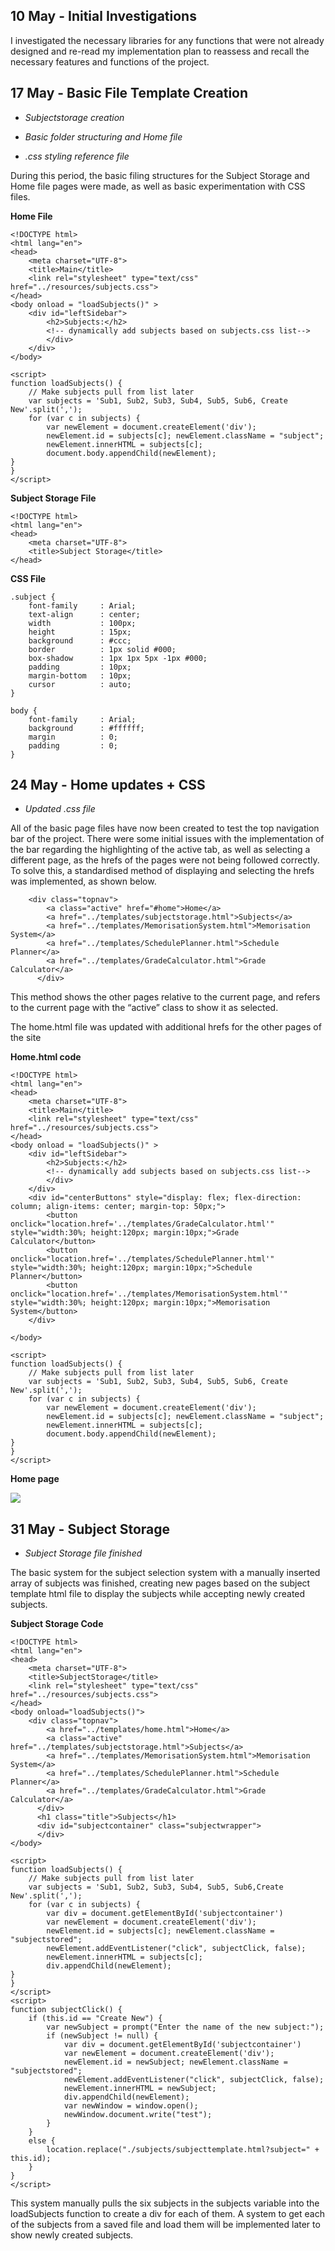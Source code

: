 ## 10 May - Initial Investigations<a id="10-may---initial-investigations"></a>

I investigated the necessary libraries for any functions that were not already designed and re-read my implementation plan to reassess and recall the necessary features and functions of the project.


## 17 May - Basic File Template Creation<a id="17-may---basic-file-template-creation"></a>

- _Subjectstorage creation_

- _Basic folder structuring and Home file_

- _.css styling reference file_

During this period, the basic filing structures for the Subject Storage and Home file pages were made, as well as basic experimentation with CSS files.

**Home File**

    <!DOCTYPE html>
    <html lang="en">
    <head>
        <meta charset="UTF-8">
        <title>Main</title>
        <link rel="stylesheet" type="text/css" href="../resources/subjects.css">
    </head>
    <body onload = "loadSubjects()" >
        <div id="leftSidebar">
            <h2>Subjects:</h2>
            <!-- dynamically add subjects based on subjects.css list-->
            </div>
        </div>
    </body>

<!---->

    <script>
    function loadSubjects() {
        // Make subjects pull from list later
        var subjects = 'Sub1, Sub2, Sub3, Sub4, Sub5, Sub6, Create New'.split(',');
        for (var c in subjects) {
            var newElement = document.createElement('div');
            newElement.id = subjects[c]; newElement.className = "subject";
            newElement.innerHTML = subjects[c];
            document.body.appendChild(newElement);
    }
    }
    </script>

**Subject Storage File**

    <!DOCTYPE html>
    <html lang="en">
    <head>
        <meta charset="UTF-8">
        <title>Subject Storage</title>
    </head>

**CSS File**

    .subject {
        font-family     : Arial;
        text-align      : center;
        width           : 100px;
        height          : 15px;
        background      : #ccc;
        border          : 1px solid #000;
        box-shadow      : 1px 1px 5px -1px #000;
        padding         : 10px;
        margin-bottom   : 10px;
        cursor          : auto;
    }

<!---->

    body {
        font-family     : Arial;
        background      : #ffffff;
        margin          : 0;
        padding         : 0;
    }


## 24 May - Home updates + CSS<a id="24-may---home-updates--css"></a>

- _Updated .css file_

All of the basic page files have now been created to test the top navigation bar of the project. There were some initial issues with the implementation of the bar regarding the highlighting of the active tab, as well as selecting a different page, as the hrefs of the pages were not being followed correctly. To solve this, a standardised method of displaying and selecting the hrefs was implemented, as shown below.

        <div class="topnav">
            <a class="active" href="#home">Home</a>
            <a href="../templates/subjectstorage.html">Subjects</a>
            <a href="../templates/MemorisationSystem.html">Memorisation System</a>
            <a href="../templates/SchedulePlanner.html">Schedule Planner</a>
            <a href="../templates/GradeCalculator.html">Grade Calculator</a>
          </div>

This method shows the other pages relative to the current page, and refers to the current page with the “active” class to show it as selected. 

The home.html file was updated with additional hrefs for the other pages of the site

**Home.html code**

    <!DOCTYPE html>
    <html lang="en">
    <head>
        <meta charset="UTF-8">
        <title>Main</title>
        <link rel="stylesheet" type="text/css" href="../resources/subjects.css">
    </head>
    <body onload = "loadSubjects()" >
        <div id="leftSidebar">
            <h2>Subjects:</h2>
            <!-- dynamically add subjects based on subjects.css list-->
            </div>
        </div>
        <div id="centerButtons" style="display: flex; flex-direction: column; align-items: center; margin-top: 50px;">
            <button onclick="location.href='../templates/GradeCalculator.html'" style="width:30%; height:120px; margin:10px;">Grade Calculator</button>
            <button onclick="location.href='../templates/SchedulePlanner.html'" style="width:30%; height:120px; margin:10px;">Schedule Planner</button>
            <button onclick="location.href='../templates/MemorisationSystem.html'" style="width:30%; height:120px; margin:10px;">Memorisation System</button>
        </div>

<!---->

    </body>

<!---->

    <script>
    function loadSubjects() {
        // Make subjects pull from list later
        var subjects = 'Sub1, Sub2, Sub3, Sub4, Sub5, Sub6, Create New'.split(',');
        for (var c in subjects) {
            var newElement = document.createElement('div');
            newElement.id = subjects[c]; newElement.className = "subject";
            newElement.innerHTML = subjects[c];
            document.body.appendChild(newElement);
    }
    }
    </script>

**Home page**

![](https://lh7-us.googleusercontent.com/docsz/AD_4nXeW-AVegIza2gLgdy7kRHbzi16b8ZKNMv_CeC6w1fQLducFmpHt-OzeKjW4Dhzl_kpKqS5niSIhC6zoWLQLAL_YD7loLalawm1JGwmYLnSnhEg1-zEIow5myLr9QOY84oaM5XMY-78AFhnbokheuMXmSis7?key=gN0_xdxwyMMxbxbHXeBexA)


## 31 May - Subject Storage<a id="31-may---subject-storage"></a>

- _Subject Storage file finished_

The basic system for the subject selection system with a manually inserted array of subjects was finished, creating new pages based on the subject template html file to display the subjects while accepting newly created subjects.

**Subject Storage Code**

    <!DOCTYPE html>
    <html lang="en">
    <head>
        <meta charset="UTF-8">
        <title>SubjectStorage</title>
        <link rel="stylesheet" type="text/css" href="../resources/subjects.css">
    </head>
    <body onload="loadSubjects()">
        <div class="topnav">
            <a href="../templates/home.html">Home</a>
            <a class="active" href="../templates/subjectstorage.html">Subjects</a>
            <a href="../templates/MemorisationSystem.html">Memorisation System</a>
            <a href="../templates/SchedulePlanner.html">Schedule Planner</a>
            <a href="../templates/GradeCalculator.html">Grade Calculator</a>
          </div>
          <h1 class="title">Subjects</h1>
          <div id="subjectcontainer" class="subjectwrapper">
          </div>
    </body>

<!---->

    <script>
    function loadSubjects() {
        // Make subjects pull from list later
        var subjects = 'Sub1, Sub2, Sub3, Sub4, Sub5, Sub6,Create New'.split(',');
        for (var c in subjects) {
            var div = document.getElementById('subjectcontainer')
            var newElement = document.createElement('div');
            newElement.id = subjects[c]; newElement.className = "subjectstored";
            newElement.addEventListener("click", subjectClick, false);
            newElement.innerHTML = subjects[c];
            div.appendChild(newElement);
    }
    }
    </script>
    <script>
    function subjectClick() {
        if (this.id == "Create New") {
            var newSubject = prompt("Enter the name of the new subject:");
            if (newSubject != null) {
                var div = document.getElementById('subjectcontainer')
                var newElement = document.createElement('div');
                newElement.id = newSubject; newElement.className = "subjectstored";
                newElement.addEventListener("click", subjectClick, false);
                newElement.innerHTML = newSubject;
                div.appendChild(newElement);
                var newWindow = window.open();
                newWindow.document.write("test");
            }
        }
        else {
            location.replace("./subjects/subjecttemplate.html?subject=" + this.id);
        }
    }
    </script>

This system manually pulls the six subjects in the subjects variable into the loadSubjects function to create a div for each of them. A system to get each of the subjects from a saved file and load them will be implemented later to show newly created subjects.

\
\
\
\
\
\
\
\
\
\
\
\
\
\
\
\
\
\
\
\
\
\
\
\
\
\
\
\
\
\



## 6 June - Schedule Planner and Subject Storage<a id="6-june---schedule-planner-and-subject-storage"></a>

Added basic template versions of all planned pages to test the top sidebar as a way to select different pages.

- _Schedule Planner_

The subject storage file was reworked to implement file loading to import subjects. This included implementing a number of functions to split down the file and get the arrays created from its’ data, split by the commas in the arrays.

**Subject Storage Final Version**

    <!DOCTYPE html>
    <html lang="en">
    <head>
        <meta charset="UTF-8">
        <title>SubjectStorage</title>
        <link rel="stylesheet" type="text/css" href="../resources/subjects.css">
        <script src="../javascript/main.js"></script>
    </head>
    <body onload="loadSubjects()">
        <div class="topnav">
            <a href="../templates/home.html">Home</a>
            <a class="active" href="../templates/subjectstorage.html">Subjects</a>
            <a href="../templates/MemorisationSystem.html">Memorisation System</a>
            <a href="../templates/SchedulePlanner.html">Schedule Planner</a>
            <a href="../templates/GradeCalculator.html">Grade Calculator</a>
          </div>
          <h1 class="title">Subjects</h1>
          <label for="TasksInput" class="btn loadbtn" style="margin-left:39%"">Load subjects from Subjectgrades file</label>
          <input id="TasksInput" style="visibility:hidden;" type="file" onchange='openTasksFile(event)'>
          <div id="subjectcontainer" class="subjectwrapper">
          </div>
    </body>

<!---->

    <script>
        const openTasksFile = (e) => {
            e.target.files[0].text().then((t) => {
                const outcome = t.split(/\r?\n/);
                console.log("File content:", outcome);
                const dataLines = outcome.slice(1);
                [group1, group2, group3] = splitAndGroupArrays(dataLines);
                console.log("Subjects Found:", group1);
                group1 = uniq(group1);
                console.log("Unique Subjects Found:", group1);
                group1.push("Create New");
                group1.forEach(subject => {
                    var div = document.getElementById('subjectcontainer')
                    var newElement = document.createElement('div');
                    newElement.id = subject; newElement.className = "subjectstored";
                    newElement.addEventListener("click", subjectClick, false);
                    newElement.innerHTML = subject;
                    div.appendChild(newElement);
                });

<!---->

            });
        };
        function splitAndGroupArrays(arrays) {
            let group1 = [];
            let group2 = [];
            let group3 = [];

<!---->

            arrays.forEach(array => {
                let sections = array.split(',');
                if (sections.length === 3) {
                    group1.push(sections[0].trim());
                    group2.push(sections[1].trim());
                    group3.push(sections[2].trim());
                } else {
                    console.warn("Error", array);
                }
            });
            return [group1, group2, group3];
        }
    </script>

![](https://lh7-us.googleusercontent.com/docsz/AD_4nXdGmu2-y2foTtRQYpTk9mO8e0U272cpxl8Ab100cZs-pbPX_bFaYEwAByXpLh97ZVPfyp2xwsaZ1nQ_DhtbvVnOi9sTFgSvRv6hU4HWOp8-QBQRkY-1t5QHAo0_JTIo3mg4a3zZqY4KUqCemsW7eyzx86k?key=gN0_xdxwyMMxbxbHXeBexA)

While creating the file reading method, it was discovered that files cannot be written to in a Javascript environment without a backend server for security reasons, causing any newly created files to be required to be locally stored.

I looked into the implementation of the schedule planner file, and assessing the different options to create the calendar and tasks menu. After looking between various libraries, the one that I ended up utilising was the FullCalendar module due to its’ simple implementation without the requirement for the end user to download any files and its’ unreliance on any backend servers, an issue faced with the manhole library.

From here, the implementation of the schedule planner was relatively simple. Initially, the main calendar was implemented without any task functionality using the basic structure laid out in the FullCalendar documentation. 

**Basic Page Code**

    <!DOCTYPE html>
    <html lang="en">
    <head>
        <meta charset="UTF-8">
        <title>SchedulePlanner</title>
        <link rel="stylesheet" type="text/css" href="../resources/subjects.css">
        <script src='https://cdn.jsdelivr.net/npm/fullcalendar@6.1.14/index.global.min.js'></script>
    </head>
    <body onload = "loadSubjects()" >
        <div class="topnav">
            <a href="../templates/home.html">Home</a>
            <a href="../templates/subjectstorage.html">Subjects</a>
            <a href="../templates/MemorisationSystem.html">Memorisation System</a>
            <a class="active" href="../templates/SchedulePlanner.html">Schedule Planner</a>
            <a href="../templates/GradeCalculator.html">Grade Calculator</a>
          </div>
          <h1 class="title">Schedule Planner</h1>
          <div id='calendar'></div>
    </body>
    <script>
        document.addEventListener('DOMContentLoaded', function() {
          calendarEl = document.getElementById('calendar');
          calendar = new FullCalendar.Calendar(calendarEl, {
            initialView: 'dayGridMonth',
            selectable: true,
            height:"auto"
          });
          calendar.render();
        });

**Basic Schedule Planner Menu**

![](https://lh7-us.googleusercontent.com/docsz/AD_4nXd0yv2kNzIzOK677936wSGgIypasXf0S8un7tszFCcnF9eTVySCGHMB0tSG8M8hsru9DbtuBLc9x759kdyopep0mLqu6j-iyL1AFv6TgP8w5su0uP8OAsuDCKsFji5cd2-K8pllite2XdzxW_I50P-6fZI?key=gN0_xdxwyMMxbxbHXeBexA)

A basic tasks system was then introduced, however it still lacks the details view within the popout menu.

**Basic Tasks Menu**

    <!DOCTYPE html>
    <html lang="en">
    <head>
        <meta charset="UTF-8">
        <title>SchedulePlanner</title>
        <link rel="stylesheet" type="text/css" href="../resources/subjects.css">
        <script src='https://cdn.jsdelivr.net/npm/fullcalendar@6.1.14/index.global.min.js'></script>
        <script src="../javascript/main.js"></script>
    </head>
    <body>
        <div class="topnav">
            <a href="../templates/home.html">Home</a>
            <a href="../templates/subjectstorage.html">Subjects</a>
            <a href="../templates/MemorisationSystem.html">Memorisation System</a>
            <a class="active" href="../templates/SchedulePlanner.html">Schedule Planner</a>
            <a href="../templates/GradeCalculator.html">Grade Calculator</a>
        </div>
        <h1 class="title">Schedule Planner</h1>
        <button id="loadFileBtn" class="btn">Select Schedule File</button>
        <button id="createTaskBtn" class="btn">Create New Task</button>
        <div id='calendar'></div>

<!---->

        <script>
            document.addEventListener('DOMContentLoaded', function() {
                // Initialize the calendar element
                calendarEl = document.getElementById('calendar');
                calendar = new FullCalendar.Calendar(calendarEl, {
                    events: [],
                    initialView: 'dayGridMonth',
                    selectable: true,
                    height: "auto",
                    eventMouseEnter: function(info) {
                showTaskDetails(info.event);
            },
            eventMouseLeave: function() {
                hideTaskDetails();
            }
                });
                calendar.render();

<!---->

                document.getElementById('loadFileBtn').addEventListener('click', loadSubjects);
                document.getElementById('createTaskBtn').addEventListener('click', createTask);
                document.getElementById('saveTaskBtn').addEventListener('click', saveTask);
                document.getElementById('cancelTaskBtn').addEventListener('click', closeTaskModal);
            });

<!---->

            function showTaskDetails(event) {
                const detailsDiv = document.createElement('div');
                detailsDiv.id = 'taskDetailsHover';
                detailsDiv.style.position = 'absolute';
                detailsDiv.style.backgroundColor = 'white';
                detailsDiv.style.border = '1px solid black';
                detailsDiv.style.padding = '10px';
                detailsDiv.style.zIndex = '1000';
                detailsDiv.innerHTML = `
                    <strong>${event.title}</strong><br>
                    Start: ${event.start.toLocaleString()}<br>
                    End: ${event.end ? event.end.toLocaleString() : 'N/A'}<br>
                    Details: ${event.extendedProps.details || 'No details provided'}
                `;
           
                function hideTaskDetails() {
                    const detailsDiv = document.getElementById('taskDetailsHover');
                    if (detailsDiv) {
                        detailsDiv.remove();
                }
            }
        document.body.appendChild(detailsDiv);
        document.addEventListener('mousemove', function moveListener(e) {
            detailsDiv.style.left = e.pageX + 10 + 'px';
            detailsDiv.style.top = e.pageY + 10 + 'px';
        }, { once: true });
    }

<!---->

            function loadSubjects() {
                const input = document.createElement('input');
                input.type = 'file';
                input.onchange = openSubjectsFile;
                input.click();
            }

<!---->

            const openSubjectsFile = (e) => {
                e.target.files[0].text().then((t) => {
                    const outcome = t.split(/\r?\n/);
                    console.log("File content:", outcome);
                    const dataLines = outcome.slice(1);
                    const [titles, starts, ends, colors] = splitAndGroupArrays(dataLines);
                    console.log("Titles:", titles);
                    console.log("Starts:", starts);
                    console.log("Ends:", ends);
                    console.log("Colors:", colors);

<!---->

                    const events = titles.map((title, index) => ({
                        title: title,
                        start: starts[index],
                        end: ends[index],
                        color: colors[index]
                    }));

<!---->

                    localStorage.setItem('scheduleEvents', JSON.stringify(events));

<!---->

                    updateCalendar();
                });
            };

<!---->

            function splitAndGroupArrays(arrays) {
                let group1 = [];
                let group2 = [];
                let group3 = [];
                let group4 = [];
                let group5 = [];

<!---->

                arrays.forEach(array => {
                    let sections = array.split(',');

<!---->

                    if (sections.length === 5) {
                        group1.push(sections[0].trim());
                        group2.push(sections[1].trim());
                        group3.push(sections[2].trim());
                        group4.push(sections[3].trim());
                    } else {
                        console.warn("Error", array);
                    }
                });

<!---->

                return [group1, group2, group3, group4];
            }

<!---->

            function createTask() {
            var newTask = prompt("Enter the name of the task:");
            var startDate = prompt("Enter start date of the task (Format - YYYY:MM:DD):");
            var endDate = prompt("Enter end date of the task (Format - YYYY:MM:DD):");
            var details = prompt("Task Details:");
            if (newTask != null) {
                newTask = {
                    title: newTask,
                    start: startDate,
                    end: endDate,
                    details: details
                };
                const existingEvents = JSON.parse(localStorage.getItem('scheduleEvents')) || [];
                existingEvents.push(newTask);
                localStorage.setItem('scheduleEvents', JSON.stringify(existingEvents));
                updateCalendar();
            }
            }

<!---->

            function updateCalendar() {
                const events = JSON.parse(localStorage.getItem('scheduleEvents')) || [];

<!---->

                calendar.removeAllEvents();
                events.forEach(event => calendar.addEvent(event));
                calendar.render();
            }

<!---->

            document.addEventListener('DOMContentLoaded', updateCalendar);
        </script>
    </body>
    </html>

This included a method to create tasks, as well as a method to locally save the created tasks to ensure they remain consistent.

The template for these tasks to be loaded into was also developed in its’ basic form. This template loads the subject information from the subject and creates a basic page around it.

![](https://lh7-us.googleusercontent.com/docsz/AD_4nXebdbECImJUhOYpvla0cBzvUzSo3D155VpdLXLRJ8p_4zqNc7dGXfoi9BfgVtZx9n0nHmkGnz5loCn0ZAJmn-rHg9vAfbo4tVHWwj8dIFj00z7aRW5EJrqI9IZoww5rC4KNjXSZqPdrlNxj97vZPbTGOKg?key=gN0_xdxwyMMxbxbHXeBexA)


## 13 June - Grades Calculator and Memorisation System<a id="13-june---grades-calculator-and-memorisation-system"></a>

The grades system was largely developed utilising similar code from the previous modules, particularly regarding the file loading and array separation functions. 

**Grade Calculator**

    <!DOCTYPE html>
    <html lang="en">
    <head>
        <meta charset="UTF-8">
        <title>Grade Calculator</title>
        <link rel="stylesheet" type="text/css" href="../resources/subjects.css">
    <script src="https://cdnjs.cloudflare.com/ajax/libs/Chart.js/2.9.4/Chart.js"> </script>
    </head>
    <body onload = "init()" >
        <div class="topnav">
            <a href="../templates/home.html">Home</a>
            <a href="../templates/subjectstorage.html">Subjects</a>
            <a href="../templates/MemorisationSystem.html">Memorisation System</a>
            <a href="../templates/SchedulePlanner.html">Schedule Planner</a>
            <a class="active" href="../templates/GradeCalculator.html">Grade Calculator</a>
        </div>
        <h1 class="title">Grade Calculator</h1>
        <label for="TasksInput" class="btn">Select Grades File</label>
        <input id="TasksInput" style="visibility:hidden;" type="file" onchange='openTasksFile(event)'>
        <canvas id="myChart" style="width:100%;max-width:700px"></canvas>
    </body>

<!---->

    <script>
        var xValues = ["A", "B", "C", "D", "E"];
        var yValues = [55, 49, 44, 24, 15];
        var barColors = ["red", "green", "blue", "orange", "brown"];
        var myChart; // Declare myChart globally

<!---->

        function init() {
            // Initialize the chart after the DOM has loaded
            var ctx = document.getElementById('myChart').getContext('2d');
            myChart = new Chart(ctx, {
                type: "bar",
                data: {
                    labels: xValues,
                    datasets: [{
                        backgroundColor: barColors,
                        data: yValues
                    }]
                },
                options: {
                    scales: {
                        yAxes: [{ ticks: { beginAtZero: true } }]
                    },
                    legend: { display: false },
                    title: {
                        display: true,
                        text: "Grades"
                    }
                }
            });
        }

<!---->

        const openTasksFile = (e) => {
            e.target.files[0].text().then((t) => {
                const outcome = t.split(/\r?\n/);
                console.log("File content:", outcome);
                // Skip the header line and process the rest
                const dataLines = outcome.slice(1);
                const [group1, group2, group3] = splitAndGroupArrays(dataLines);
                console.log("Group 1:", group1);
                console.log("Group 2:", group2);
                console.log("Group 3:", group3);

<!---->

                // Update xValues and yValues
                xValues = group2;
                yValues = group3.map(Number); // Ensure grades are numbers

<!---->

                // Redraw the chart with the new data
                updateChart();
            });
        };

<!---->

        function updateChart() {
            myChart.data.labels = xValues;
            myChart.data.datasets[0].data = yValues;
            myChart.update();
        }

<!---->

        function splitAndGroupArrays(arrays) {
            // Initialize arrays to hold grouped sections
            let group1 = [];
            let group2 = [];
            let group3 = [];

<!---->

            // Loop through each array in the input
            arrays.forEach(array => {
                // Split the string by commas
                let sections = array.split(',');

<!---->

                // Add each section to its corresponding group
                if (sections.length === 3) {
                    group1.push(sections[0].trim());
                    group2.push(sections[1].trim());
                    group3.push(sections[2].trim());
                } else {
                    console.warn("Error", array);
                }
            });

<!---->

            // Return the grouped arrays
            return [group1, group2, group3];

The Chart.js library was implemented to ensure that the graphs are as flexible and smooth as possible while ensuring that it can be run off of a users’ local device with no backend support. However, there are currently some issues with calculating the overall grades of the attached file. 

The memorisation system was also designed this week, with a popout window offering the question and possible answers in a similar format to that laid out in the storyboard for the implementation plan.

**Memorisation System Code**

    <!DOCTYPE html>
    <html lang="en">
    <head>
        <meta charset="UTF-8">
        <title>MemorisationSystem</title>
        <link rel="stylesheet" type="text/css" href="../resources/subjects.css">
    </head>
    <body onload="">
        <div class="topnav">
            <a href="../templates/home.html">Home</a>
            <a href="../templates/subjectstorage.html">Subjects</a>
            <a class="active" href="../templates/MemorisationSystem.html">Memorisation System</a>
            <a href="../templates/SchedulePlanner.html">Schedule Planner</a>
            <a href="../templates/GradeCalculator.html">Grade Calculator</a>
        </div>
        <h1 class="title">Memoriser</h1>
        <div class="flashcard-container">
            <h2>Click the "Start" button to select a flashcard file to practice</h2>
            <div class="flashcard-types">
                <button id="startButton">Start</button>
                <input id="questionsFile" type="file" style="visibility:hidden;" onchange='loadQuestions(event)'>
            </div>
            <dialog>
                <div class="flashcard" id="flashcard">
                    <span id="questionText"></span><br>
                    <button id="answer1" onclick="checkAnswer(this)"></button><br>
                    <button id="answer2" onclick="checkAnswer(this)"></button><br>
                    <button id="answer3" onclick="checkAnswer(this)"></button><br>
                    <button id="answer4" onclick="checkAnswer(this)"></button>
                </div>
                <div class="action-buttons">
                    <button onclick="nextQuestion()">Next</button>
                    <button onclick="closeDialog()">Close</button>
                </div>
                <div id="result"></div>
            </dialog>
        </div>
    </body>
    <script>
        let questions = [];
        let currentQuestionIndex = 0;

<!---->

        document.getElementById('startButton').addEventListener('click', function () {
            document.getElementById('questionsFile').click();
        });

<!---->

        function loadQuestions(event) {
            const file = event.target.files[0];
            if (file) {
                file.text().then((text) => {
                    const lines = text.split(/\r?\n/);
                    questions = lines.map(line => line.split(',')).filter(parts => parts.length === 5);
                    console.log(questions);
                    if (questions.length > 0) {
                        currentQuestionIndex = Math.floor(Math.random() * questions.length);
                        showQuestion(currentQuestionIndex);
                        document.querySelector('dialog').showModal();
                    }
                });
            }
        }

<!---->

        function showQuestion(index) {
            const [question, a1, a2, a3, a4] = questions[index];
            document.getElementById('questionText').textContent = question;
           
            // Randomize the order of answers
            const answers = [a1, a2, a3, a4];
            shuffleArray(answers);
           
            document.getElementById('answer1').textContent = answers[0];
            document.getElementById('answer2').textContent = answers[1];
            document.getElementById('answer3').textContent = answers[2];
            document.getElementById('answer4').textContent = answers[3];
           
            document.getElementById('result').textContent = '';
        }

<!---->

        function checkAnswer(button) {
            const selectedAnswer = button.textContent.trim();
            const correctAnswer = questions[currentQuestionIndex][1]; // First answer is correct

<!---->

            const resultDiv = document.getElementById('result');
            if (selectedAnswer === correctAnswer) {
                resultDiv.textContent = 'correct';
                resultDiv.style.color = 'green';
            } else {
                resultDiv.textContent = 'incorrect';
                resultDiv.style.color = 'red';
            }
        }

<!---->

        function nextQuestion() {
            currentQuestionIndex = Math.floor(Math.random() * questions.length);
            showQuestion(currentQuestionIndex);
        }

<!---->

        function closeDialog() {
            document.querySelector('dialog').close();
        }

<!---->

        function shuffleArray(array) {
            for (let i = array.length - 1; i > 0; i--) {
                const j = Math.floor(Math.random() * (i + 1));
                [array[i], array[j]] = [array[j], array[i]];
            }
        }
    </script>
    </html>

![](https://lh7-us.googleusercontent.com/docsz/AD_4nXfmI-uCo9Whitcx5BDafKeOLPkfqffe0BL9wpjCfPL7OLTDXeCGEmXQXvXi3h_hmt2GYv3btyxe6VstWTMZK1eR9BKfQvTdYJpLXbluK4Higw5LSummhpzDPVbRmDo38BtCe3duhVsTvNy7CI4bsAhda4M?key=gN0_xdxwyMMxbxbHXeBexA)

Some default flashcards were generated by ChatGPT as an example for the usage.


##  20 June - Completion<a id="20-june---completion"></a>

- _Project Completion_

The grades menu was completed with the calculations of the grades working and the layout fixed to allow both divs to be aligned vertically together

**Grades Calculator Menu**

![](https://lh7-us.googleusercontent.com/docsz/AD_4nXdMg6nHvVn_T2cCqWn0VoBIkejnje6Sh1zsxbGuOy0xo4Bp4Cx2V7uJENkVLgGtjb_zjf3OpZRfIF3AkMC7HxbaeIxB2L2G8qA8xnHDG_vzATu5iDM3EfFVWmexH61zy7-c5B5pC1wKto_hxejDhOCSsd3p?key=gN0_xdxwyMMxbxbHXeBexA)

The CSS file was finalised with some finishing touches to ensure that the project flows together as well as possible.

    .subject {
        font-family     : Arial;
        text-align      : center;
        width           : 100px;
        height          : 15px;
        background      : #ccc;
        border          : 1px solid #000;
        box-shadow      : 1px 1px 5px -1px #000;
        padding         : 10px;
        margin-bottom   : -15px;
        margin-top      : 30px;
        cursor          : pointer;
    }

<!---->

    .center {
        margin: auto;
    }

<!---->

    body {
        font-family     : Arial;
        background      : #757373;
        margin          : 0;
        padding         : 0;
    }

<!---->

    .topnav {
        background-color: #333;
        overflow: hidden;
      }
     
      .topnav a {
        float: left;
        color: #f2f2f2;
        text-align: center;
        padding: 14px 16px;
        text-decoration: none;
        font-size: 17px;
      }
     
      .topnav a:hover {
        background-color: #ddd;
        color: black;
      }
     
      .topnav a.active {
        background-color: #04AA6D;
        color: white;
      }

<!---->

      .title {
        font-family     : Arial;
        text-align      : center;
        width           : 100%;
        height          : 60px;
        background      : #ccc;
        border          : 1px solid #000;
        padding         : 0px;
        margin-bottom   : 10px;
        cursor          : pointer;
      }

<!---->

      .subjectstored {
        font-family     : Arial;
        font-size       : 30px;
        text-align      : center;
        line-height     : 150%;
        width           : 60%;
        height          : 50px;
        background      : #ccc;
        border          : 1px solid #000;
        box-shadow      : 1px 1px 5px -1px #000;
        padding         : 10px;
        margin-bottom   : 25px;
        margin-top      : 25px;
        cursor          : pointer;
        display: flex;
        justify-content: center;
      }

<!---->

      .subjectwrapper {
        margin-left:25%;

<!---->

      }

<!---->

      .sidebar  {
        font-family     : Arial;
        font-size       : 30px;
        text-align      : center;
        width           : 23%;
        height          : 75px;
        background      : #ccc;
        border          : 1px solid #000;
        box-shadow      : 1px 1px 5px -1px #000;
        padding         : 10px;
        margin-bottom   : 25px;
        margin-top      : 25px;
        cursor          : pointer;
        justify-content: center;
      }

<!---->

      .right-sidebar {
        margin-left: auto;
        margin-right: 5%;
      }

<!---->

      .left-sidebar {
        margin-left: -94%;
        margin-right: auto;
      }

<!---->

      .gradetable {
        background:#979090;
        margin-left: auto;
        margin-right: 15%;
      }

<!---->

      .titlewrapper {
        background:#979090;
        width: 100%;
        height: 160px;
        border          : 1px solid #000;
        display: flex;
      }

<!---->

      .gradestable {
        background:#979090;
        height: 350px;
      }

<!---->

      .taskstable {
        background:#552727;
        height: 350px;
        margin-left:-119%;
      }

<!---->

      h1 {
        text-align: center;
        font-size: 50px;
        color: black;
    }
     
      .loadbtn {
        font-family     : Arial;
        font-size       : 20px;
        text-align      : center;
        line-height     : 0%;
        width           : 20%;
        height          : 75px;
        background      : #7460b9;
        border          : 1px solid #000;
        box-shadow      : 1px 1px 5px -1px #000;
        padding         : 10px;
        margin-bottom   : 25px;
        margin-top      : 25px;
        cursor          : pointer;
      }

<!---->

      .grade {
        font-family     : Arial;
        font-size       : 30px;
        text-align      : center;
        width           : 100%;
        height          : 50px;
        background      : #ccc;
        border          : 1px solid #000;
        box-shadow      : 1px 1px 5px -1px #000;
        padding         : 10px;
        margin-bottom   : -15px;
        margin-top      : 30px;
        cursor          : pointer;
      }

<!---->

     

Some example flashcards were generated by ChatGPT to fill in the flashcards section.


## Section 1 - Home Menu<a id="section-1---home-menu"></a>

### Initial design<a id="initial-design"></a>

As this section was the first to be designed, it also had the first basic GUI selections that would be standardised across the rest of the application, such as the design of the top navigation bar. This navigation bar was created using a div storing each of the buttons, with a href to each of them that have to be manually changed each time a new page to be placed onto the top navigation bar was created.

        <div class="topnav">
            <a class="active" href="#home">Home</a>
            <a href="../templates/subjectstorage.html">Subjects</a>
            <a href="../templates/MemorisationSystem.html">Memorisation System</a>
            <a href="../templates/SchedulePlanner.html">Schedule Planner</a>
            <a href="../templates/GradeCalculator.html">Grade Calculator</a>
          </div>
    CSS Styling
    .topnav {
        background-color: #333;
        overflow: hidden;
      }
     
      .topnav a {
        float: left;
        color: #f2f2f2;
        text-align: center;
        padding: 14px 16px;
        text-decoration: none;
        font-size: 17px;
      }
     
      .topnav a:hover {
        background-color: #ddd;
        color: black;
      }
     
      .topnav a.active {
        background-color: #04AA6D;
        color: white;
      }

![](https://lh7-us.googleusercontent.com/docsz/AD_4nXdECTtb8OBCmVDSggWBNnAlvlXsoCjjU1aI94cRer8a2nYVMqimd-jFfj-9jM5zkXbXvW0k7DFbMsl9HBufE4Xsk9tysJVmF18aIu_f6QmQpVVrqIQonqOv8D5JjA_wIohGr0v5CkI_gvn-QlcurxXMZ7i0?key=gN0_xdxwyMMxbxbHXeBexA)


## Section 2 - Subjects Menu<a id="section-2---subjects-menu"></a>

### Initial implementation of File Reader<a id="initial-implementation-of-file-reader"></a>

![](https://lh7-us.googleusercontent.com/docsz/AD_4nXfY6c5rqeUOI7JxZGtRIZUQD67XBJfYudEfO-1OwLeoyAmdmoLV3VpDrTm5BF0GyOj4BG6UXvc9puTiwTAjkIPC0cBkZe410_mcqQavonUmrgi5jmfGJeJeZ6PTFxn_UT1QP212zHXnNIr2Xx4XASSv5--x?key=gN0_xdxwyMMxbxbHXeBexA)

The initial file reading method had issues in its’ logic, causing splits to be made between each letter in the array, instead of splits being made at each of the commas to get the different sections of the file as separate arrays to be read. This caused the issue in the image above. This issue was furthered when it was added to the correct table.

![](https://lh7-us.googleusercontent.com/docsz/AD_4nXc-KQM5snh2jufy2tsA809BrLnpDvGMn7VzC5s5F77Ubf3NIFx0Ig18apNxlUeNzbcm8B5kezpGViUnq9uM_q2LpnHWYTqa3ex1pXc5fsTKiE8HErSjHNEaewBj_1DDMK-3L3HuzzfhcaYiCOO-V7v92k_l?key=gN0_xdxwyMMxbxbHXeBexA)

After moving into correct table in the top-right of the page, the issue was furthered, as the individual letters were being read as separate arrays, causing them to be split into the task and grade columns.


### openFile function updates<a id="openfile-function-updates"></a>

#### The openFile function was changed to the following code:<a id="the-openfile-function-was-changed-to-the-following-code"></a>

        const openTasksFile = (e) => {
            e.target.files[0].text().then((t) => {
                const outcome = t.split(/\r?\n/);
                console.log("File content:", outcome);
                const dataLines = outcome.slice(1);
                [group1, group2, group3] = splitAndGroupArrays(dataLines);
                console.log("Subjects Found:", group1);
                group1 = uniq(group1);
                console.log("Unique Subjects Found:", group1);
                group1.forEach(subject => {
                    var newElement = document.createElement('div');
                    newElement.id = subject; newElement.className = "subject";
                    newElement.innerHTML = subject;
                    newElement.addEventListener("click", subjectClick, false);
                    document.body.appendChild(newElement);
                });

<!---->

            });
        };

The openFile function varies slightly between pages depending on the type of function to be opened and the data that needs to be extracted. The above version is the final version implemented into the subject template page. 


#### Code rundown:<a id="code-rundown"></a>

- The text is gathered from the opend files

- A constant is formed of the split text arrays from the main text segment

- The first segment of the array is sliced off, as it is redundant

- The code is run through the SplitandGroupArrays function

- The returned group1 segment, which is the subjects, is run through the uniq function

- Each of the subjects in group 1 have a div created, which is then given the click function, and appended to the document.


### splitAndGroupArrays function<a id="splitandgrouparrays-function"></a>

The splitAndGroupArrays function was made separate from the main openFile function for purposes of simplicity in implementing the code into other pages due to the changes required, as well as the potential need for one but not both of these functions in other applications across the site.


#### Code:<a id="code"></a>

    function splitAndGroupArrays(arrays) {
            let group1 = [];
            let group2 = [];
            let group3 = [];

<!---->

            arrays.forEach(array => {
                let sections = array.split(',');
                if (sections.length === 3) {
                    group1.push(sections[0].trim());
                    group2.push(sections[1].trim());
                    group3.push(sections[2].trim());
                } else {
                    console.warn("Error", array);
                }
            });
            return [group1, group2, group3];
        }


#### Code Rundown:<a id="code-rundown-1"></a>

- However many groups are necessary (in this case three) are formed to hold the split arrays

- For each array, the commas are found and the arrays are split at each of them into their split array groups defined previously.

- The sections are pushed into their respective groups.

- The three groups are returned to the openFile or similar function


### Uniq function<a id="uniq-function"></a>

The Uniq function was designed for the home and subject selection screens, but was first implemented into the subject selection menu. It goes through the list of subjects provided to it and pulls the unique subjects.


#### Code:<a id="code-1"></a>

    function uniq(a) {
        var seen = {};
        return a.filter(function(item) {
            return seen.hasOwnProperty(item) ? false : (seen[item] = true);
        });
    }


#### Code Rundown:<a id="code-rundown-2"></a>

- A variable is established for seen subjects to be held in

- The provided subjects are filtered based on whether the subject has been seen. If it has been seen, it is added to the seen variable to be checked against the future subjects.


### Subject Storage Full code:<a id="subject-storage-full-code"></a>

    <!DOCTYPE html>
    <html lang="en">
    <head>
        <meta charset="UTF-8">
        <title>SubjectStorage</title>
        <link rel="stylesheet" type="text/css" href="../resources/subjects.css">
    </head>
    <body onload="loadSubjects()">
        <div class="topnav">
            <a href="../templates/home.html">Home</a>
            <a class="active" href="../templates/subjectstorage.html">Subjects</a>
            <a href="../templates/MemorisationSystem.html">Memorisation System</a>
            <a href="../templates/SchedulePlanner.html">Schedule Planner</a>
            <a href="../templates/GradeCalculator.html">Grade Calculator</a>
          </div>
          <h1 class="title">Subjects</h1>
          <div id="subjectcontainer" class="subjectwrapper">
          </div>
    </body>

<!---->

    <script>
    function loadSubjects() {
        // Make subjects pull from list later
        var subjects = 'Sub1, Sub2, Sub3, Sub4, Sub5, Sub6,Create New'.split(',');
        for (var c in subjects) {
            var div = document.getElementById('subjectcontainer')
            var newElement = document.createElement('div');
            newElement.id = subjects[c]; newElement.className = "subjectstored";
            newElement.addEventListener("click", subjectClick, false);
            newElement.innerHTML = subjects[c];
            div.appendChild(newElement);
    }
    }
    </script>
    <script>
    function subjectClick() {
        if (this.id == "Create New") {
            var newSubject = prompt("Enter the name of the new subject:");
            if (newSubject != null) {
                var div = document.getElementById('subjectcontainer')
                var newElement = document.createElement('div');
                newElement.id = newSubject; newElement.className = "subjectstored";
                newElement.addEventListener("click", subjectClick, false);
                newElement.innerHTML = newSubject;
                div.appendChild(newElement);
                var newWindow = window.open();
                newWindow.document.write("test");
            }
        }
        else {
            location.replace("./subjects/subjecttemplate.html?subject=" + this.id);
        }
    }
    </script>


## Section 3 - Grade Calculator<a id="section-3---grade-calculator"></a>

The default values for the chart are set at the top of the script section to create a default graph:

        var xValues = ["A", "B", "C", "D", "E"];
        var yValues = [55, 49, 44, 24, 15];
        var barColors = ["red", "green", "blue", "orange", "brown"];
        var myChart;


### Init Function<a id="init-function"></a>

        function init() {
            var ctx = document.getElementById('myChart').getContext('2d');
            myChart = new Chart(ctx, {
                type: "bar",
                data: {
                    labels: xValues,
                    datasets: [{
                        backgroundColor: barColors,
                        data: yValues
                    }]
                },
                options: {
                    scales: {
                        yAxes: [{ ticks: { beginAtZero: true } }]
                    },
                    legend: { display: false },
                    title: {
                        display: true,
                        text: "Grades"
                    }
                }
            });
        }

Code Rundown:

- The “mychart” element in the HTML file is found by its’ id, and the content in it is gotte nto be modified.

- The settings for the chart are filled in, such as display settings and scale types.


### Modified openTasksFile function<a id="modified-opentasksfile-function"></a>

#### Code:<a id="code-2"></a>

                // group12 is the merged groups 1 and 2 to display both the subject and task on the grade column
                const group12 = [];
                    for (let i = 0; i < group1.length; i++) {
                    group12.push(`${group1[i]} ${group2[i]}`);
                    }
                xValues = group12;
                yValues = group3.map(Number);
                updateChart();
                updateGrades(group1, group3);


#### Code Rundown:<a id="code-rundown-3"></a>

- A constant for group12 is created to hold the merged groups 1 and 2

- For the length of group1, as it is assumed that both groups are the same length, the corresponding group1 and group2 sections are merged and pushed into group12

- The x values for the chart are set to the outcome of group12

- The y values for the chart are set to a map that is created according to the number of grades in group3 and the total grades.

- The updateChart function is ran

- The updateGrades function is ran with the results of groups 1 and 3

\



### UpdateGrades Function<a id="updategrades-function"></a>

#### Code:<a id="code-3"></a>

        function updateGrades(subjects, grades) {
        const sidebar = document.getElementById('gradesSidebar');
        const subjectGradesMap = {};

<!---->

        for (let i = 0; i < subjects.length; i++) {
            const subject = subjects[i];
            const grade = Number(grades[i]);
            if (!subjectGradesMap[subject]) {
                subjectGradesMap[subject] = [];
            }
            subjectGradesMap[subject].push(grade);
        }
        for (const subject in subjectGradesMap) {
            const subjectGrades = subjectGradesMap[subject];
            const totalGrades = subjectGrades.reduce((sum, grade) => sum + grade, 0);
            const averageGrade = totalGrades / subjectGrades.length;

<!---->

            const div = document.createElement('div');
            div.textContent = `${subject}: ${averageGrade.toFixed(2)}`;
            div.classList.add('grade');
           
            sidebar.appendChild(div);
        }
    }


#### Code Rundown:<a id="code-rundown-4"></a>

- The “subjects” and “grades” inputs are taken from the previously split arrays in splitAndGroupArrays

- The sidebar is pulled from the “gradesSidebar” element in the HTML section

- An empty map constant is created to hold the created map of the grades

- For the subject length:

  - The subject constant is defined as the subject the loop is currently up to

  - The grade is set to the current grade in the loop, turned into a number instead of a string

  - If the subject isn’t already in the map, it is pushed into it.

* For each subject in the grades map:

  - The subjectGrades variable is set to the subject inside of the map

  - The totalgrades of the subject are pulled from the subjectGrades variable, with the current grade of the subject being added to the overall sum

  - The average grade is calculated by the total number of grades divided by the total length of the array of subject grades

  -


### Grade Calculator Full Code:<a id="grade-calculator-full-code"></a>

    <!DOCTYPE html>
    <html lang="en">
    <head>
        <meta charset="UTF-8">
        <title>Grade Calculator</title>
        <link rel="stylesheet" type="text/css" href="../resources/subjects.css">
    <script src="https://cdnjs.cloudflare.com/ajax/libs/Chart.js/2.9.4/Chart.js"> </script>
    </head>
    <body onload = "init()" >
        <div class="topnav">
            <a href="../templates/home.html">Home</a>
            <a href="../templates/subjectstorage.html">Subjects</a>
            <a href="../templates/MemorisationSystem.html">Memorisation System</a>
            <a href="../templates/SchedulePlanner.html">Schedule Planner</a>
            <a class="active" href="../templates/GradeCalculator.html">Grade Calculator</a>
        </div>
        <h1 class="title">Grade Calculator</h1>
        <label for="TasksInput" class="btn">Select Grades File</label>
        <input id="TasksInput" style="visibility:hidden;" type="file" onchange='openTasksFile(event)'>
        <canvas id="myChart" style="width:100%;max-width:700px"></canvas>
    </body>

<!---->

    <script>
        var xValues = ["A", "B", "C", "D", "E"];
        var yValues = [55, 49, 44, 24, 15];
        var barColors = ["red", "green", "blue", "orange", "brown"];
        var myChart;

<!---->

        function init() {
            var ctx = document.getElementById('myChart').getContext('2d');
            myChart = new Chart(ctx, {
                type: "bar",
                data: {
                    labels: xValues,
                    datasets: [{
                        backgroundColor: barColors,
                        data: yValues
                    }]
                },
                options: {
                    scales: {
                        yAxes: [{ ticks: { beginAtZero: true } }]
                    },
                    legend: { display: false },
                    title: {
                        display: true,
                        text: "Grades"
                    }
                }
            });
        }

<!---->

        const openTasksFile = (e) => {
            e.target.files[0].text().then((t) => {
                const outcome = t.split(/\r?\n/);
                console.log("File content:", outcome);
                const dataLines = outcome.slice(1);
                const [group1, group2, group3] = splitAndGroupArrays(dataLines);
                console.log("Group 1:", group1);
                console.log("Group 2:", group2);
                console.log("Group 3:", group3);
                xValues = group2;
                yValues = group3.map(Number);
                updateChart();
            });
        };

<!---->

        function updateChart() {
            myChart.data.labels = xValues;
            myChart.data.datasets[0].data = yValues;
            myChart.update();
        }

<!---->

        function splitAndGroupArrays(arrays) {
            let group1 = [];
            let group2 = [];
            let group3 = [];

<!---->

            arrays.forEach(array => {
                let sections = array.split(',');
                if (sections.length === 3) {
                    group1.push(sections[0].trim());
                    group2.push(sections[1].trim());
                    group3.push(sections[2].trim());
                } else {
                    console.warn("Error", array);
                }
            });
            return [group1, group2, group3];
        }
    </script>


## Section 4 - Schedule Planner<a id="section-4---schedule-planner"></a>

The creation of the schedule planner was a relatively straightforward process, utilising an external library in order to form the calendar. The library fullCalender was selected, as it had the easiest integration with no server-side requirements, and could be fully implemented through a script tag. The Mantime library was also considered, being open-source and more accessible, but ultimately rejected in favour of FullCalendar due to its’ requirement to either be installed onto a backend server or the client’s system, which was deemed inefficient.


### Startup function on Document content loaded:<a id="startup-function-on-document-content-loaded"></a>

#### Code:<a id="code-4"></a>

            document.addEventListener('DOMContentLoaded', function() {
                calendarEl = document.getElementById('calendar');
                calendar = new FullCalendar.Calendar(calendarEl, {
                    events: [],
                    initialView: 'dayGridMonth',
                    selectable: true,
                    height: "auto",
                    eventMouseEnter: function(info) {
                showTaskDetails(info.event);
            },
            eventMouseLeave: function() {
                hideTaskDetails();
            }
                });
                calendar.render();

<!---->

                document.getElementById('loadFileBtn').addEventListener('click', loadSubjects);
                document.getElementById('createTaskBtn').addEventListener('click', createTask);
            });


#### Code Rundown:<a id="code-rundown-5"></a>

- An event listener is added for the page being loaded to run the function

- A variable with the calendar’s location within the site is created

- A “calendar” variable is created through a new calendar object formed through the .Calendar function in the FullCalendar library

  - The details of the task, as well as the event for a mouse hovering over the task, are inserted.

* The showTaskDetails function is run with the info of the mouse hovering over the task

* The render function in the FullCalendar library is run with the current calendar variable

* The ‘loadFileBtn’ and ‘createTaskBtn’ elements in the HTML code are located, and event listeners are added onto both to detect when they are clicked, with the loadSubjects and createTask functions respectively being run.


### eventMouseLeave function<a id="eventmouseleave-function"></a>

This function was initially stored within the previous function, but was made independent to be called separately.


#### Code:<a id="code-5"></a>

            eventMouseLeave: function() {
                hideTaskDetails();
            }
                });


#### Code Rundown:<a id="code-rundown-6"></a>

- When the mouse leaves the task and the function is run, the hideTaskDetails function is run.


### hideTaskDetails function<a id="hidetaskdetails-function"></a>

#### Code:<a id="code-6"></a>

    function hideTaskDetails() {
        const detailsDiv = document.getElementById('taskDetailsHover');
        if (detailsDiv) {
            detailsDiv.remove();
        }
    }


#### Code Rundown:<a id="code-rundown-7"></a>

- A detailsDiv constant is created to store the location of the taskDetailsHover element

- If the detailsDiv constant has anything inside of it, it is removed.


### createTask function<a id="createtask-function"></a>

#### Code:<a id="code-7"></a>

    function createTask() {
        var newTask = prompt("Enter the name of the task:");
        var startDate = prompt("Enter start date of the task (Format - YYYY:MM:DD):");
        var endDate = prompt("Enter end date of the task (Format - YYYY:MM:DD):");
        var details = prompt("Task Details:");
        if (newTask != null) {
            newTask = {
                title: newTask,
                start: startDate,
                end: endDate,
                extendedProps: { details: details }
            };
            const existingEvents = JSON.parse(localStorage.getItem('scheduleEvents')) || [];
            existingEvents.push(newTask);
            localStorage.setItem('scheduleEvents', JSON.stringify(existingEvents));
            updateCalendar();
        }
    }


#### Code Rundown:<a id="code-rundown-8"></a>

- Four message prompts in the order task name, start date, end date and details are created, with their outputs being stored in variables newTask, startDate, endDate and details respectively.

- If the name of the task is present:

  - The task is filled with the data from the four prompt variables

* A constant is created to hold the existing events already stored in the local storage of the browser

* The json of the local storage is parsed to retrieve the schedule events

* The parsed events are pushed to the existingEvents variable

* The current tasks are set into the local storage.

* The updateCalendar function is run


### updateCalendar function<a id="updatecalendar-function"></a>

#### Code:<a id="code-8"></a>

    function updateCalendar() {
        const events = JSON.parse(localStorage.getItem('scheduleEvents')) || [];
        calendar.removeAllEvents();
        events.forEach(event => {
            calendar.addEvent({
                title: event.title,
                start: event.start,
                end: event.end,
                extendedProps: { details: event.extendedProps ? event.extendedProps.details : '' } // Ensure extendedProps
            });
        });
        calendar.render();
    }


#### Code Rundown:<a id="code-rundown-9"></a>

- The events are parsed from the local storage’s scheduleEvents variable

- All of the current events are wiped through the removeAllEvents function in the FullCalendar library

- For each event in the parsed json array:

  - The addEvent function is run from the FullCalendar library

    - All of the data for the calendar is added to the created event

- Calendar.render is run from the FullCalendar library to form the updated calendar

\



### Schedule Planner Full Code:<a id="schedule-planner-full-code"></a>

    <!DOCTYPE html>
    <html lang="en">
    <head>
        <meta charset="UTF-8">
        <title>SchedulePlanner</title>
        <link rel="stylesheet" type="text/css" href="../resources/subjects.css">
        <script src='https://cdn.jsdelivr.net/npm/fullcalendar@6.1.14/index.global.min.js'></script>
    </head>
    <body>
        <div class="topnav">
            <a href="../templates/home.html">Home</a>
            <a href="../templates/subjectstorage.html">Subjects</a>
            <a href="../templates/MemorisationSystem.html">Memorisation System</a>
            <a class="active" href="../templates/SchedulePlanner.html">Schedule Planner</a>
            <a href="../templates/GradeCalculator.html">Grade Calculator</a>
        </div>
        <h1 class="title">Schedule Planner</h1>
        <button id="loadFileBtn" class="btn">Select Schedule File</button>
        <button id="createTaskBtn" class="btn">Create New Task</button>
        <div id='calendar'></div>

<!---->

        <!-- Modal for creating new task -->
        <div id="taskModal" style="display:none;">
            <div>
                <label for="taskTitle">Title:</label>
                <input type="text" id="taskTitle">
            </div>
            <div>
                <label for="taskStart">Start Date:</label>
                <input type="date" id="taskStart">
            </div>
            <div>
                <label for="taskEnd">End Date:</label>
                <input type="date" id="taskEnd">
            </div>
            <div>
                <label for="taskDetails">Details:</label>
                <input type="text" id="taskDetails">
            </div>
            <button id="saveTaskBtn">Save Task</button>
            <button id="cancelTaskBtn">Cancel</button>
        </div>

<!---->

        <script>
            document.addEventListener('DOMContentLoaded', function() {
                // Initialize the calendar element
                calendarEl = document.getElementById('calendar');
                calendar = new FullCalendar.Calendar(calendarEl, {
                    events: [],
                    initialView: 'dayGridMonth',
                    selectable: true,
                    height: "auto"
                });
                calendar.render();

<!---->

                // Add event listeners to buttons
                document.getElementById('loadFileBtn').addEventListener('click', loadSubjects);
                document.getElementById('createTaskBtn').addEventListener('click', openTaskModal);
                document.getElementById('saveTaskBtn').addEventListener('click', saveTask);
                document.getElementById('cancelTaskBtn').addEventListener('click', closeTaskModal);
            });

<!---->

            function loadSubjects() {
                // Trigger file input to select a file
                const input = document.createElement('input');
                input.type = 'file';
                input.onchange = openSubjectsFile;
                input.click();
            }

<!---->

            const openSubjectsFile = (e) => {
                e.target.files[0].text().then((t) => {
                    const outcome = t.split(/\r?\n/);
                    console.log("File content:", outcome);
                    // Skip the header line and process the rest
                    const dataLines = outcome.slice(1);
                    const [titles, starts, ends, colors] = splitAndGroupArrays(dataLines);
                    console.log("Titles:", titles);
                    console.log("Starts:", starts);
                    console.log("Ends:", ends);
                    console.log("Colors:", colors);

<!---->

                    // Create events array
                    const events = titles.map((title, index) => ({
                        title: title,
                        start: starts[index],
                        end: ends[index],
                        color: colors[index] // Assume the fourth section is for event colors
                    }));

<!---->

                    // Save events to local storage
                    localStorage.setItem('scheduleEvents', JSON.stringify(events));

<!---->

                    // Update the calendar with new events
                    updateCalendar();
                });
            };

<!---->

            function splitAndGroupArrays(arrays) {
                // Initialize arrays to hold grouped sections
                let group1 = [];
                let group2 = [];
                let group3 = [];
                let group4 = [];

<!---->

                // Loop through each array in the input
                arrays.forEach(array => {
                    // Split the string by commas
                    let sections = array.split(',');

<!---->

                    // Add each section to its corresponding group
                    if (sections.length === 4) {
                        group1.push(sections[0].trim());
                        group2.push(sections[1].trim());
                        group3.push(sections[2].trim());
                        group4.push(sections[3].trim());
                    } else {
                        console.warn("Error", array);
                    }
                });

<!---->

                // Return the grouped arrays
                return [group1, group2, group3, group4];
            }

<!---->

            function openTaskModal() {
                document.getElementById('taskModal').style.display = 'block';
            }

<!---->

            function closeTaskModal() {
                document.getElementById('taskModal').style.display = 'none';
            }

<!---->

            function saveTask() {
                const title = document.getElementById('taskTitle').value;
                const start = document.getElementById('taskStart').value;
                const end = document.getElementById('taskEnd').value;
                const details = document.getElementById('taskDetails').value;

<!---->

                // Create new task object
                const newTask = {
                    title: title,
                    start: start,
                    end: end,
                    details: details
                };

<!---->

                // Retrieve existing events from local storage
                const existingEvents = JSON.parse(localStorage.getItem('scheduleEvents')) || [];

<!---->

                // Append new task to the existing events
                existingEvents.push(newTask);

<!---->

                // Save updated events back to local storage
                localStorage.setItem('scheduleEvents', JSON.stringify(existingEvents));

<!---->

                // Update the calendar with new events
                updateCalendar();

<!---->

                // Close the task modal
                closeTaskModal();
            }

<!---->

            function updateCalendar() {
                // Retrieve events from local storage
                const events = JSON.parse(localStorage.getItem('scheduleEvents')) || [];

<!---->

                // Update the calendar with new events
                calendar.removeAllEvents();
                events.forEach(event => calendar.addEvent(event));
                calendar.render();
            }

<!---->

            // Load existing events from local storage on page load
            document.addEventListener('DOMContentLoaded', updateCalendar);
        </script>
    </body>
    </html>


## Section 5 - Memorisation System<a id="section-5---memorisation-system"></a>

![](https://lh7-us.googleusercontent.com/docsz/AD_4nXdAEvrDSmicHvjP_xesGYXfRid_EnGQzwjm5uLve2YW5Yh__ahmkQc-wb-6BdcKAZY-SM5Eoj6RH9F9yvpl76R8Turi7Eq-Oq4UdE9bj1fg7BZUXJpzLbhccMAGJxV_85seGRe79_l_NmkSL-70Iv5GBO7p?key=gN0_xdxwyMMxbxbHXeBexA)

![](https://lh7-us.googleusercontent.com/docsz/AD_4nXfr7kTU4LbHck9M9Wop_taGNh0gGluqudzqqfkR9nuD6oZwgma-fwVXBGJ1XH0G7XKMPB0kPvCkdmuHVuVTqfNwV9QouAteMwiInqFWJV_5Hq1OOG90cdzEOkVoOny1GH8E5F-HNVANXP7u_ciAcU0mzkC1?key=gN0_xdxwyMMxbxbHXeBexA)


### Initial code:<a id="initial-code"></a>

        let questions = [];
        let currentQuestionIndex = 0;

<!---->

        document.getElementById('startButton').addEventListener('click', function () {
            document.getElementById('questionsFile').click();
        });


#### Code Rundown:<a id="code-rundown-10"></a>

- The questions and index of questions are set to empty and zero

- The click event listener is added to the start button that runs the same function as the questions file button being clicked


### loadQuestions function<a id="loadquestions-function"></a>

#### Code:<a id="code-9"></a>

        function loadQuestions(event) {
            const file = event.target.files[0];
            if (file) {
                file.text().then((text) => {
                    const lines = text.split(/\r?\n/);
                    questions = lines.map(line => line.split(',')).filter(parts => parts.length === 5);
                    console.log(questions);
                    if (questions.length > 0) {
                        currentQuestionIndex = Math.floor(Math.random() * questions.length);
                        showQuestion(currentQuestionIndex);
                        document.querySelector('dialog').showModal();
                    }
                });
            }
        }


#### Code Rundown:<a id="code-rundown-11"></a>

- The file constant is set to the target files declared in the clicked button in the HTML code

- If the file is present:

  - The inside text of the file is collected with a .then function to account for errors

  - The text lines of the loaded questions file are split

  - The questions are split by commas, in the same method as the splitAndGroupArrays function

  - The split sections of the questions array are filtered into parts according to the length of the array

  - If the question exists:

    - The current question index, which accounts for all of the questions available to the system, is given a random number multiplied by the total length of the questions array

    - The question corresponding to the current question index is presented through the showQuestion function

    - The document selects the dialogue box through a modal created with the showModal function built into Javascript


#### Sources:<a id="sources"></a>

ChatGPT - Assistance with necessary calculations for determining the current question index


### showQuestion function’<a id="showquestion-function"></a>

#### code:<a id="code-10"></a>

        function showQuestion(index) {
            const [question, a1, a2, a3, a4] = questions[index];
            document.getElementById('questionText').textContent = question;
           
            // Randomize the order of answers
            const answers = [a1, a2, a3, a4];
            shuffleArray(answers);
           
            document.getElementById('answer1').textContent = answers[0];
            document.getElementById('answer2').textContent = answers[1];
            document.getElementById('answer3').textContent = answers[2];
            document.getElementById('answer4').textContent = answers[3];
           
            document.getElementById('result').textContent = '';
        }


#### Code Rundown:<a id="code-rundown-12"></a>

- The question and the four potential answers to the question are pulled from the index inputted to the function

- The question variable is set to the text content of the questionText element

- The four potential answers are shuffled through the shuffleArray function

- The answers and result are set to their respective elements


### checkAnswer function<a id="checkanswer-function"></a>

#### Code:<a id="code-11"></a>

        function checkAnswer(button) {
            const selectedAnswer = button.textContent.trim();
            const correctAnswer = questions[currentQuestionIndex][1]; // First answer is correct

<!---->

            const resultDiv = document.getElementById('result');
            if (selectedAnswer === correctAnswer) {
                resultDiv.textContent = 'correct';
                resultDiv.style.color = 'green';
            } else {
                resultDiv.textContent = 'incorrect';
                resultDiv.style.color = 'red';
            }
        }


#### Code Rundown:<a id="code-rundown-13"></a>

- The selected answer is set to the text content of the selected button that is inputted into the function

- The correctanswer is set to the first question in the original index of questions

- The resultDiv variable is set to the result element

- If the correct answer is selected:

  - Correct text is displayed

  - Text is styled to green

- If incorrect answer is selected

  - Incorrect text is displayed

  - Text is styled to red


### shuffleArray function<a id="shufflearray-function"></a>

#### Code:<a id="code-12"></a>

        function shuffleArray(array) {
            for (let i = array.length - 1; i > 0; i--) {
                const j = Math.floor(Math.random() * (i + 1));
                [array[i], array[j]] = [array[j], array[i]];
            }
        }


#### Code Rundown:<a id="code-rundown-14"></a>

- For the array length minus one:

  - J is set to a random number multiplied by the current number plus one

  - The arrays i and j is set to be equal to each other 

Sources:

ChatGPT - Assistance with necessary calculations for randomising the array


### Memorisation System Full Code:<a id="memorisation-system-full-code"></a>

    <!DOCTYPE html>
    <html lang="en">
    <head>
        <meta charset="UTF-8">
        <title>MemorisationSystem</title>
        <link rel="stylesheet" type="text/css" href="../resources/subjects.css">
    </head>
    <body onload="">
        <div class="topnav">
            <a href="../templates/MemorisationSystem.html">Home</a>
            <a href="../templates/subjectstorage.html">Subjects</a>
            <a class="active" href="../templates/MemorisationSystem.html">Memorisation System</a>
            <a href="../templates/SchedulePlanner.html">Schedule Planner</a>
            <a href="../templates/GradeCalculator.html">Grade Calculator</a>
        </div>
        <h1 class="title">Memoriser</h1>
        <div class="flashcard-container">
            <h2>Click the "Start" button to select a flashcard file to practice</h2>
            <div class="flashcard-types">
                <button id="startButton">Start</button>
                <input id="questionsFile" type="file" style="visibility:hidden;" onchange='loadQuestions(event)'>
            </div>
            <dialog>
                <div class="flashcard" id="flashcard">
                    <span id="questionText"></span><br>
                    <button id="answer1" onclick="checkAnswer(this)"></button><br>
                    <button id="answer2" onclick="checkAnswer(this)"></button><br>
                    <button id="answer3" onclick="checkAnswer(this)"></button><br>
                    <button id="answer4" onclick="checkAnswer(this)"></button>
                </div>
                <div class="action-buttons">
                    <button onclick="nextQuestion()">Next</button>
                    <button onclick="closeDialog()">Close</button>
                </div>
                <div id="result"></div>
            </dialog>
        </div>
    </body>
    <script>
        let questions = [];
        let currentQuestionIndex = 0;

<!---->

        document.getElementById('startButton').addEventListener('click', function () {
            document.getElementById('questionsFile').click();
        });

<!---->

        function loadQuestions(event) {
            const file = event.target.files[0];
            if (file) {
                file.text().then((text) => {
                    const lines = text.split(/\r?\n/);
                    questions = lines.map(line => line.split(',')).filter(parts => parts.length === 5);
                    console.log(questions);
                    if (questions.length > 0) {
                        currentQuestionIndex = Math.floor(Math.random() * questions.length);
                        showQuestion(currentQuestionIndex);
                        document.querySelector('dialog').showModal();
                    }
                });
            }
        }

<!---->

        function showQuestion(index) {
            const [question, a1, a2, a3, a4] = questions[index];
            document.getElementById('questionText').textContent = question;
           
            // Randomize the order of answers
            const answers = [a1, a2, a3, a4];
            shuffleArray(answers);
           
            document.getElementById('answer1').textContent = answers[0];
            document.getElementById('answer2').textContent = answers[1];
            document.getElementById('answer3').textContent = answers[2];
            document.getElementById('answer4').textContent = answers[3];
           
            document.getElementById('result').textContent = '';
        }

<!---->

        function checkAnswer(button) {
            const selectedAnswer = button.textContent.trim();
            const correctAnswer = questions[currentQuestionIndex][1]; // First answer is correct

<!---->

            const resultDiv = document.getElementById('result');
            if (selectedAnswer === correctAnswer) {
                resultDiv.textContent = 'Correct! Well done!';
                resultDiv.style.color = 'green';
            } else {
                resultDiv.textContent = 'Incorrect answer!';
                resultDiv.style.color = 'red';
            }
        }

<!---->

        function nextQuestion() {
            currentQuestionIndex = Math.floor(Math.random() * questions.length);
            showQuestion(currentQuestionIndex);
        }

<!---->

        function closeDialog() {
            document.querySelector('dialog').close();
        }

<!---->

        function shuffleArray(array) {
            for (let i = array.length - 1; i > 0; i--) {
                const j = Math.floor(Math.random() * (i + 1));
                [array[i], array[j]] = [array[j], array[i]];
            }
        }
    </script>
    </html>

Part B

**1. Legal, Social, and Ethical Considerations - Identify three potential legal, social, or ethical issues that may arise during the development of your software solution. For each issue, briefly explain how you addressed it to ensure compliance and ethical responsibility.**In the study planner app, three notable potential legal, social or ethical issues are the proper handling of a users’ data, the accessibility for all users and the legal issues over libraries.

To combat the issue of the sensitive data entered into the project, all data is stored on the front-end page on the user’s device, with no backend server to collect the users’ data. This prevents any unethical usage or potential data breaches of user data.

To ensure maximal accessibility for any users that may be using screen readers or colourblind plugins, of the elements and styling are kept to the typical guidelines for accessible sites. This includes ensuring that all text is highlightable for screen readers and styling to not be hard-coded to allow user plugins to modify the page’s appearance.

The potential for libraries to be pulled or copyrighted was combatted through the exclusive usage of open-source, free libraries. This allows for any modifications to libraries to be accounted for and avoids any potential ownership issues.

**2. User Interface Design - Describe three key principles or guidelines you would follow to ensure the user interface of the software solution is intuitive and user-friendly. Provide a brief explanation for each principle and how it contributes to improving usability.**

Consistent standards - Consistent standards must be implemented by keeping elements between pages the same in styling to ensure that their function is kept clear. 

Appropriate colour usage - Appropriate colour usage enables users to more easily grasp the important elements on a page and the likely elements to be interactive. Sparing colour use allows for those elements to stand out more and enable an easier user experience in using the application.

Simplistic font usage - The use of simplistic and clear fonts enables users to more easily read the text, potentially assisting more visually impaired users, and allows users to divert their attention to more vital sections of the site. 

**3. Documentation - List and briefly explain three types of documentation that essential for the software solution. Explain the purpose of each type of documentation and how you have implemented it.**

Code comments - Code comments assist users looking through the code in understanding the code. This can assist in the maintenance and modification of the code by ensuring that the function of each chunk of code is understood. This was implemented on each function to briefly explain its’ function, as well as more complex sections of the functions. 

Development journal - A development journal allows the process of creating the application to be communicated to the stakeholders of the project, enabling them to see the modifications and changes made to the application across the process of its’ development. 

Code explanations - Code explanations in the form of plain text explanations of the flow and function of the code assists less technically savvy users and stakeholders to further understand the application and the function of each of the segments of the code. 

**4. Project Management - Outline three key project management techniques or strategies you employed to maximize the productivity and efficiency of the software development process. Provide a brief explanation for each technique and how it contributed to successful project execution.**

The utilisation of the Agile method by splitting each of the modules into weekly segments allowed for more clear goals to be set, giving a clearer framework on the expectations for the outcomes of each time segment for the project. 

The prioritisation of vital modules in the project development allows for further modules to be tested in an easier manner and assists in the development of core functions that may be reused in further code segments. 

The utilisation of unit testing in the software development process allowed for each of the modules’ core functionality to be completed faster than they would have been otherwise. By testing each module individually through sample data, the modules could be developed without needing to make the data input functional.

**5. Collaborative Approach - Describe how you involved stakeholders in the software development process. Explain the benefits of adopting a collaborative approach and how it contributes to the success of the project.**

Stakeholders were involved in the software development process through the usage of drafted documents presented to stakeholders and research of stakeholders in the intended audience for the application. 

An initial writeup of the modules and time expectations were presented, with feedback being returned on the future development of the project. This guided much of the developmental process.

An analysis of the target audience for the project was also conducted regularly, to ensure that the functionalities of the study app stay consistent with the needs and requirements of the end users.

**6. Communication - Explain the importance of effective communication in software development, particularly when conveying technical concepts to non-technical stakeholders. Provide three examples of communication strategies or tools you used to ensure clear and concise communication throughout the project.**

Effective communication is essential in the software development process to ensure that all stakeholders have a full understanding of the processes and functionality of an application. To ensure that all stakeholders have a comprehensive grasp on the application’s state and functionality, diagrams, screenshots of working sections of the application and code explanations can assist in communicating to stakeholders in a clear and concise manner. These methods all assist users and stakeholders to better understand the functionality and usage of the code, and allows the state and functionality of each of the modules to be communicated to the stakeholders simply.

**Evaluation: Describe the process you would follow to evaluate the effectiveness of the software solution once it has been implemented. Identify three criteria or metrics you would use to assess the performance, usability, and overall success of the software solution.**

To determine the effectiveness of the software solution post-implementation, the initial proporal needs to be compared with the end result. The functions within the software and the implemented modules would be compared with the initial plan to assess the changes and effectiveness of the implementation of the plan

Code efficiency, such as the speed and versatility of each of the function, is a useful metric for determining the effectiveness and success of the overall solution. The load times of the pages and functions could be assessed to determine the overall efficiency of the implementation of the application. The simplicity of these functions could also be assessed as a part of the efficiency of the application.

Overall usability of the project as measured by both the clarity of the functionality of different elements and sections of the application is a useful set of criteria for determining the usability and success of the application. By either creating a set of criteria for accessible and functional software or geting it from the accessibility standard that is utilised across all major browsers, the success of making the project as usable as possible could be measured. As well as this, users could be sampled to determine the clarity of how to utilize sections of the application.

By polling end users and gathering feedback from key stakeholders in the application, the overall success of the software solution could be assessed. Through assessing the overall satisfaction of individual users in the project, as well as key complaints and the metrics gathered from the other evaluation methods, the software solution’s overall success could be found.
